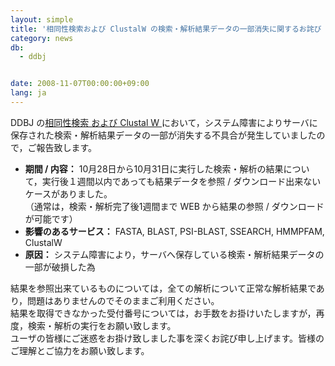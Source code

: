 ```yaml
---
layout: simple
title: '相同性検索および ClustalW の検索・解析結果データの一部消失に関するお詫び　'
category: news
db:
  - ddbj


date: 2008-11-07T00:00:00+09:00
lang: ja
---
```


<html>DDBJ の<a href="/searches.html">相同性検索 および Clustal W </a> において，システム障害によりサーバに保存された検索・解析結果データの一部が消失する不具合が発生していましたので，ご報告致します。

<ul>
    <li><b>期間 / 内容：</b> 10月28日から10月31日に実行した検索・解析の結果について，実行後１週間以内であっても結果データを参照 / ダウンロード出来ないケースがありました。<br>（通常は，検索・解析完了後1週間まで WEB から結果の参照 / ダウンロードが可能です）</li>
    <li><b>影響のあるサービス：</b> FASTA, BLAST, PSI-BLAST, SSEARCH, HMMPFAM, ClustalW</li>
    <li><b>原因：</b> システム障害により，サーバへ保存している検索・解析結果データの一部が破損した為</li>
</ul>

<p>結果を参照出来ているものについては，全ての解析について正常な解析結果であり，問題はありませんのでそのままご利用ください。<br>結果を取得できなかった受付番号については，お手数をお掛けいたしますが，再度，検索・解析の実行をお願い致します。<br>ユーザの皆様にご迷惑をお掛け致しました事を深くお詫び申し上げます。皆様のご理解とご協力をお願い致します。</p>
</html>
